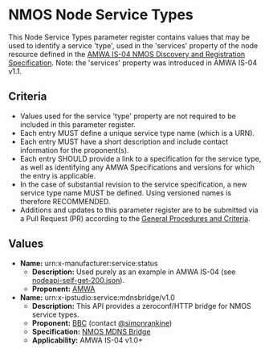 # NMOS Node Service Types

This Node Service Types parameter register contains values that may be used to identify a service 'type', used in the 'services' property of the node resource defined in the [AMWA IS-04 NMOS Discovery and Registration Specification](https://github.com/AMWA-TV/nmos-discovery-registration). Note: the 'services' property was introduced in AMWA IS-04 v1.1.

## Criteria

- Values used for the service 'type' property are not required to be included in this parameter register.
- Each entry MUST define a unique service type name (which is a URN).
- Each entry MUST have a short description and include contact information for the proponent(s).
- Each entry SHOULD provide a link to a specification for the service type, as well as identifying any AMWA Specifications and versions for which the entry is applicable.
- In the case of substantial revision to the service specification, a new service type name MUST be defined. Using versioned names is therefore RECOMMENDED.
- Additions and updates to this parameter register are to be submitted via a Pull Request (PR) according to the [General Procedures and Criteria](../common/).

## Values

- **Name:** urn:x-manufacturer:service:status
  - **Description:** Used purely as an example in AMWA IS-04 (see [nodeapi-self-get-200.json](https://amwa-tv.github.io/nmos-discovery-registration/tags/v1.3/examples/nodeapi-self-get-200.html)).
  - **Proponent:** [AMWA](https://github.com/AMWA-TV)
- **Name:** urn:x-ipstudio:service:mdnsbridge/v1.0
  - **Description:** This API provides a zeroconf/HTTP bridge for NMOS service types.
  - **Proponent:** [BBC](https://github.com/bbc) (contact [@simonrankine](https://github.com/simonrankine))
  - **Specification:** [NMOS MDNS Bridge](https://github.com/bbc/nmos-mdns-bridge)
  - **Applicability:** AMWA IS-04 v1.0+
